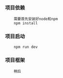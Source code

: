 ### 项目依赖
```
    需要首先安装好node和npm
    npm install

```
### 项目启动
```
    npm run dev
```

### 项目框架
```
    稍后
```